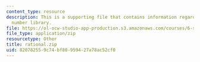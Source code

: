 ```yaml
---
content_type: resource
description: This is a supporting file that contains information regarding rational
  number library.
file: https://ol-ocw-studio-app-production.s3.amazonaws.com/courses/6-s096-effective-programming-in-c-and-c-january-iap-2014/820782559c74bf80959427a78ac52cf0_rational.zip
file_type: application/zip
resourcetype: Other
title: rational.zip
uid: 82078255-9c74-bf80-9594-27a78ac52cf0
---
```

